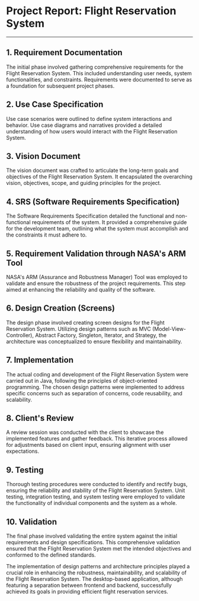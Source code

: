 # Project Report: Flight Reservation System

---

## 1. Requirement Documentation
The initial phase involved gathering comprehensive requirements for the Flight Reservation System. This included understanding user needs, system functionalities, and constraints. Requirements were documented to serve as a foundation for subsequent project phases.

## 2. Use Case Specification
Use case scenarios were outlined to define system interactions and behavior. Use case diagrams and narratives provided a detailed understanding of how users would interact with the Flight Reservation System.

## 3. Vision Document
The vision document was crafted to articulate the long-term goals and objectives of the Flight Reservation System. It encapsulated the overarching vision, objectives, scope, and guiding principles for the project.

## 4. SRS (Software Requirements Specification)
The Software Requirements Specification detailed the functional and non-functional requirements of the system. It provided a comprehensive guide for the development team, outlining what the system must accomplish and the constraints it must adhere to.

## 5. Requirement Validation through NASA's ARM Tool
NASA's ARM (Assurance and Robustness Manager) Tool was employed to validate and ensure the robustness of the project requirements. This step aimed at enhancing the reliability and quality of the software.

## 6. Design Creation (Screens)
The design phase involved creating screen designs for the Flight Reservation System. Utilizing design patterns such as MVC (Model-View-Controller), Abstract Factory, Singleton, Iterator, and Strategy, the architecture was conceptualized to ensure flexibility and maintainability.

## 7. Implementation
The actual coding and development of the Flight Reservation System were carried out in Java, following the principles of object-oriented programming. The chosen design patterns were implemented to address specific concerns such as separation of concerns, code reusability, and scalability.

## 8. Client's Review
A review session was conducted with the client to showcase the implemented features and gather feedback. This iterative process allowed for adjustments based on client input, ensuring alignment with user expectations.

## 9. Testing
Thorough testing procedures were conducted to identify and rectify bugs, ensuring the reliability and stability of the Flight Reservation System. Unit testing, integration testing, and system testing were employed to validate the functionality of individual components and the system as a whole.

## 10. Validation
The final phase involved validating the entire system against the initial requirements and design specifications. This comprehensive validation ensured that the Flight Reservation System met the intended objectives and conformed to the defined standards.

The implementation of design patterns and architecture principles played a crucial role in enhancing the robustness, maintainability, and scalability of the Flight Reservation System. The desktop-based application, although featuring a separation between frontend and backend, successfully achieved its goals in providing efficient flight reservation services.
